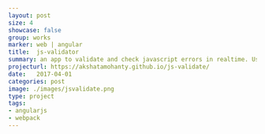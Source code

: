 ```yaml
---
layout: post
size: 4
showcase: false
group: works
marker: web | angular
title:  js-validator
summary: an app to validate and check javascript errors in realtime. Used as the demo for the coding test @ Design Automation Lab, NUS
projecturl: https://akshatamohanty.github.io/js-validate/
date:   2017-04-01
categories: post
image: ./images/jsvalidate.png
type: project
tags:
- angularjs
- webpack
---
```

